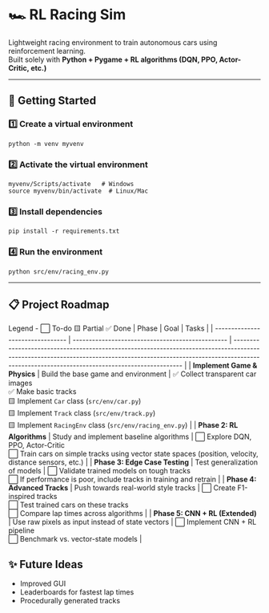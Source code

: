 # 🏎️ RL Racing Sim

Lightweight racing environment to train autonomous cars using reinforcement learning.  
Built solely with **Python + Pygame + RL algorithms (DQN, PPO, Actor-Critic, etc.)**

---

## 🚀 Getting Started

### 1️⃣ Create a virtual environment
```
python -m venv myvenv
```

### 2️⃣ Activate the virtual environment
```
myvenv/Scripts/activate   # Windows
source myvenv/bin/activate  # Linux/Mac
```

### 3️⃣ Install dependencies
```
pip install -r requirements.txt
```

### 4️⃣ Run the environment
```
python src/env/racing_env.py
```

---

## 📋 Project Roadmap
Legend - ⬜ To-do
🟨 Partial
✅ Done
| Phase                            | Goal                                             | Tasks                                                                                                                                                                                                                      |
| -------------------------------- | ------------------------------------------------ | -------------------------------------------------------------------------------------------------------------------------------------------------------------------------------------------------------------------------- |
| **Implement Game & Physics**     | Build the base game and environment              | ✅ Collect transparent car images <br> ✅ Make basic tracks <br> 🟨 Implement `Car` class (`src/env/car.py`) <br> 🟨 Implement `Track` class (`src/env/track.py`) <br> 🟨 Implement `RacingEnv` class (`src/env/racing_env.py`) |
| **Phase 2: RL Algorithms**       | Study and implement baseline algorithms          | ⬜ Explore DQN, PPO, Actor-Critic <br> ⬜ Train cars on simple tracks using vector state spaces (position, velocity, distance sensors, etc.)                                                                                 |
| **Phase 3: Edge Case Testing**   | Test generalization of models                    | ⬜ Validate trained models on tough tracks <br> ⬜ If performance is poor, include tracks in training and retrain                                                                                                            |
| **Phase 4: Advanced Tracks**     | Push towards real-world style tracks             | ⬜ Create F1-inspired tracks <br> ⬜ Test trained cars on these tracks <br> ⬜ Compare lap times across algorithms                                                                                                            |
| **Phase 5: CNN + RL (Extended)** | Use raw pixels as input instead of state vectors | ⬜ Implement CNN + RL pipeline <br> ⬜ Benchmark vs. vector-state models                                                                                                                                                     |


## ✨ Future Ideas
- Improved GUI 
- Leaderboards for fastest lap times
- Procedurally generated tracks
